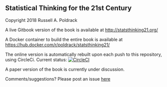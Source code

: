 
## Statistical Thinking for the 21st Century

Copyright 2018 Russell A. Poldrack

A live Gitbook version of the book is available at http://statsthinking21.org/

A Docker container to build the entire book is available at https://hub.docker.com/r/poldrack/statsthinking21/

The online version is automatically rebuilt upon each push to this repository, using CircleCi. Current status: [![CircleCI](https://circleci.com/gh/poldrack/psych10-book.svg?style=svg)](https://circleci.com/gh/poldrack/psych10-book)

A paper version of the book is currently under discussion.

Comments/suggestions?  Please post an issue [here](https://github.com/poldrack/psych10-book/issues)

